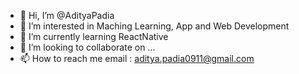 - 👋 Hi, I’m @AdityaPadia
- 👀 I’m interested in Maching Learning, App and Web Development
- 🌱 I’m currently learning ReactNative
- 💞️ I’m looking to collaborate on ...
- 📫 How to reach me email : aditya.padia0911@gmail.com

<!---
AdityaPadia/AdityaPadia is a ✨ special ✨ repository because its `README.md` (this file) appears on your GitHub profile.
You can click the Preview link to take a look at your changes.
--->

